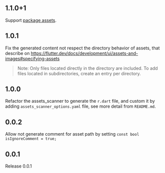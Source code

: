## 1.1.0+1
Support [package assets](https://flutter.dev/docs/development/ui/assets-and-images#bundling-of-package-assets). 

## 1.0.1
Fix the generated content not respect the directory behavior of assets, that describe on https://flutter.dev/docs/development/ui/assets-and-images#specifying-assets

> Note: Only files located directly in the directory are included. To add files located in subdirectories, create an entry per directory.

## 1.0.0
Refactor the assets_scanner to generate the `r.dart` file, and custom it by adding `assets_scanner_options.yaml` file, see more detail from `README.md`.

## 0.0.2
Allow not generate comment for asset path by setting `const bool isIgnoreComment = true;`

## 0.0.1
Release 0.0.1
